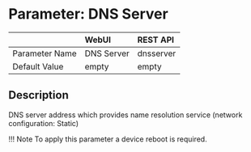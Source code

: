 # Parameter: DNS Server

|                   | WebUI               | REST API
|:---               |:---                 |:----
| Parameter Name    | DNS Server          | dnsserver
| Default Value     | empty               | empty


## Description

DNS server address which provides name resolution service (network configuration: Static)


!!! Note
    To apply this parameter a device reboot is required.